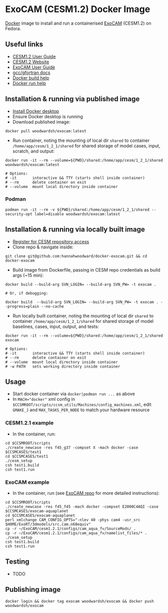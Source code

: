 # ExoCAM (CESM1.2) Docker Image

[Docker](https://www.docker.com/) image to install and run a containerised [ExoCAM](https://github.com/storyofthewolf/ExoCAM) (CESM1.2) on Fedora.


## Useful links

* [CESM1.2 User Guide](https://www2.cesm.ucar.edu/models/cesm1.2/cesm/doc/usersguide/ug.pdf)
* [CESM1.2 Website](https://www2.cesm.ucar.edu/models/cesm1.2/tags/index.html)
* [ExoCAM User Guide](https://github.com/storyofthewolf/ExoCAM/blob/master/cesm1.2.1/instructions/general_instructions.txt)
* [gcc/gfortran docs](https://gcc.gnu.org/onlinedocs/gfortran/index.html#SEC_Contents)
* [Docker build help](https://docs.docker.com/engine/reference/commandline/build/)
* [Docker run help](https://docs.docker.com/engine/reference/commandline/run/)


## Installation & running via published image

* [Install Docker desktop](https://www.docker.com/get-started)
* Ensure Docker desktop is running
* Download published image:

```
docker pull woodwardsh/exocam:latest
```

* Run container, noting the mounting of local dir `shared` to container `/home/app/cesm/1_2_1/shared` for shared storage of model cases, input, scratch, and output:

```
docker run -it --rm --volume=${PWD}/shared:/home/app/cesm/1_2_1/shared woodwardsh/exocam:latest

# Options:
# -it       interactive && TTY (starts shell inside container)
# --rm      delete container on exit
# --volume  mount local directory inside container
```


### Podman

```
podman run -it --rm -v ${PWD}/shared:/home/app/cesm/1_2_1/shared --security-opt label=disable woodwardsh/exocam:latest
```


## Installation & running via locally built image


* [Register for CESM repository access](https://www2.cesm.ucar.edu/models/register/)
* Clone repo & navigate inside:

```
git clone git@github.com:hannahwoodward/docker-exocam.git && cd docker-exocam
```

* Build image from Dockerfile, passing in CESM repo credentials as build args (~15 min):

```
docker build --build-arg SVN_LOGIN= --build-arg SVN_PW= -t exocam .

# Or, if debugging:

docker build  --build-arg SVN_LOGIN= --build-arg SVN_PW= -t exocam . --progress=plain --no-cache
```

* Run locally built container, noting the mounting of local dir `shared` to container `/home/app/cesm/1_2_1/shared` for shared storage of model baselines, cases, input, output, and tests:

```
docker run -it --rm --volume=${PWD}/shared:/home/app/cesm/1_2_1/shared exocam

# Options:
# -it       interactive && TTY (starts shell inside container)
# --rm      delete container on exit
# --volume  mount local directory inside container
# -w PATH   sets working directory inside container
```


## Usage

* Start docker container via `docker|podman run ...` as above
* In `MACH="docker"` xml config in `$CCSMROOT/scripts/ccsm_utils/Machines/config_machines.xml`, edit `GMAKE_J` and `MAX_TASKS_PER_NODE` to match your hardware resource


### CESM1.2.1 example

* In the container, run:

```
cd $CCSMROOT/scripts
./create_newcase -res f45_g37 -compset X -mach docker -case $CCSMCASES/test1
cd $CCSMCASES/test1
./cesm_setup
csh test1.build
csh test1.run
```

### ExoCAM example

* In the container, run (see [ExoCAM repo](https://github.com/storyofthewolf/ExoCAM/blob/main/cesm1.2.1/instructions/general_instructions.txt) for more detailed instructions):

```
cd $CCSMROOT/scripts
./create_newcase -res f45_f45 -mach docker -compset E2000C4AQI -case $CCSMCASES/exocam-aquaplanet
cd $CCSMCASES/exocam-aquaplanet
perl xmlchange CAM_CONFIG_OPTS="-nlev 40 -phys cam4 -usr_src $HOME/ExoRT/3dmodels/src.cam.n68equiv"
cp -r ~/ExoCAM/cesm1.2.1/configs/cam_aqua_fv/SourceMods/ .
cp -r ~/ExoCAM/cesm1.2.1/configs/cam_aqua_fv/namelist_files/* .
./cesm_setup
csh test1.build
csh test1.run
```


## Testing

* TODO

## Publishing image

```
docker login && docker tag exocam woodwardsh/exocam && docker push woodwardsh/exocam
```
